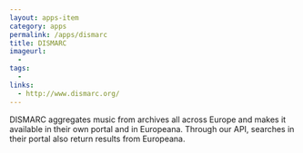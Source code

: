 ```yaml
---
layout: apps-item
category: apps
permalink: /apps/dismarc
title: DISMARC
imageurl:
  - 
tags:
  - 
links:
  - http://www.dismarc.org/
---
```


DISMARC aggregates music from archives all across Europe and makes it available in their own portal and in Europeana. Through our API, searches in their portal also return results from Europeana.
